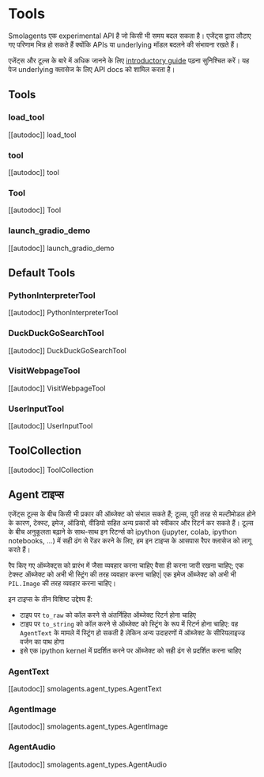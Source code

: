# Tools

<Tip warning={true}>

Smolagents एक experimental API है जो किसी भी समय बदल सकता है। एजेंट्स द्वारा लौटाए गए परिणाम भिन्न हो सकते हैं क्योंकि APIs या underlying मॉडल बदलने की संभावना रखते हैं।

</Tip>

एजेंट्स और टूल्स के बारे में अधिक जानने के लिए [introductory guide](../index) पढ़ना सुनिश्चित करें। 
यह पेज underlying क्लासेज के लिए API docs को शामिल करता है।

## Tools

### load_tool

[[autodoc]] load_tool

### tool

[[autodoc]] tool

### Tool

[[autodoc]] Tool

### launch_gradio_demo

[[autodoc]] launch_gradio_demo

## Default Tools

### PythonInterpreterTool

[[autodoc]] PythonInterpreterTool

### DuckDuckGoSearchTool

[[autodoc]] DuckDuckGoSearchTool

### VisitWebpageTool

[[autodoc]] VisitWebpageTool

### UserInputTool

[[autodoc]] UserInputTool

## ToolCollection

[[autodoc]] ToolCollection

## Agent टाइप्स

एजेंट्स टूल्स के बीच किसी भी प्रकार की ऑब्जेक्ट को संभाल सकते हैं; टूल्स, पूरी तरह से मल्टीमोडल होने के कारण, टेक्स्ट, इमेज, ऑडियो, वीडियो सहित अन्य प्रकारों को स्वीकार और रिटर्न कर सकते हैं। 
टूल्स के बीच अनुकूलता बढ़ाने के साथ-साथ इन रिटर्न्स को ipython (jupyter, colab, ipython notebooks, ...) में सही ढंग से रेंडर करने के लिए, हम इन टाइप्स के आसपास रैपर क्लासेज को लागू करते हैं।

रैप किए गए ऑब्जेक्ट्स को प्रारंभ में जैसा व्यवहार करना चाहिए वैसा ही करना जारी रखना चाहिए; एक टेक्स्ट ऑब्जेक्ट को अभी भी स्ट्रिंग की तरह व्यवहार करना चाहिए|
एक इमेज ऑब्जेक्ट को अभी भी `PIL.Image` की तरह व्यवहार करना चाहिए।

इन टाइप्स के तीन विशिष्ट उद्देश्य हैं:

- टाइप पर `to_raw` को कॉल करने से अंतर्निहित ऑब्जेक्ट रिटर्न होना चाहिए
- टाइप पर `to_string` को कॉल करने से ऑब्जेक्ट को स्ट्रिंग के रूप में रिटर्न होना चाहिए: वह `AgentText` के मामले में स्ट्रिंग हो सकती है लेकिन अन्य उदाहरणों में ऑब्जेक्ट के सीरियलाइज्ड वर्जन का पाथ होगा
- इसे एक ipython kernel में प्रदर्शित करने पर ऑब्जेक्ट को सही ढंग से प्रदर्शित करना चाहिए

### AgentText

[[autodoc]] smolagents.agent_types.AgentText

### AgentImage

[[autodoc]] smolagents.agent_types.AgentImage

### AgentAudio

[[autodoc]] smolagents.agent_types.AgentAudio
